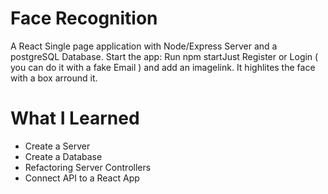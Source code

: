 <h1>Face Recognition</h1>
<p>A React Single page application with Node/Express Server and a postgreSQL Database.
Start the app: Run npm startJust Register or Login ( you can do it with a fake Email )
and add an imagelink.
It highlites the face with a box arround it.</p> 

<h1>What I Learned</h1>
<ul>
<li>Create a Server</li>
<li>Create a Database</li>
<li>Refactoring Server Controllers</li>
<li>Connect API to a React App</li>
</ul>
